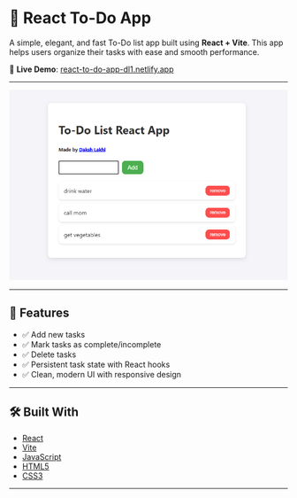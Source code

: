 # 📝 React To-Do App

A simple, elegant, and fast To-Do list app built using **React + Vite**. This app helps users organize their tasks with ease and smooth performance. 

🔗 **Live Demo**: [react-to-do-app-dl1.netlify.app](https://react-to-do-app-dl1.netlify.app)

---

![App Screenshot](screenshot.png)

---

## 🚀 Features

- ✅ Add new tasks
- ✅ Mark tasks as complete/incomplete
- ✅ Delete tasks
- ✅ Persistent task state with React hooks
- ✅ Clean, modern UI with responsive design

---

## 🛠️ Built With

- [React](https://reactjs.org/)
- [Vite](https://vitejs.dev/)
- [JavaScript](https://developer.mozilla.org/en-US/docs/Web/JavaScript)
- [HTML5](https://developer.mozilla.org/en-US/docs/Web/Guide/HTML/HTML5)
- [CSS3](https://developer.mozilla.org/en-US/docs/Web/CSS)

---